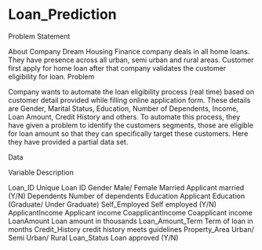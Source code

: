 # Loan_Prediction

Problem Statement

About Company
Dream Housing Finance company deals in all home loans. They have presence across all urban, semi urban and rural areas. Customer first apply for home loan after that company validates the customer eligibility for loan.
Problem

Company wants to automate the loan eligibility process (real time) based on customer detail provided while filling online application form. These details are Gender, Marital Status, Education, Number of Dependents, Income, Loan Amount, Credit History and others. To automate this process, they have given a problem to identify the customers segments, those are eligible for loan amount so that they can specifically target these customers. Here they have provided a partial data set.

Data 

Variable            Description

Loan_ID             Unique Loan ID
Gender              Male/ Female
Married             Applicant married (Y/N)
Dependents          Number of dependents
Education           Applicant Education (Graduate/ Under Graduate)
Self_Employed       Self employed (Y/N)
ApplicantIncome     Applicant income
CoapplicantIncome   Coapplicant income
LoanAmount          Loan amount in thousands
Loan_Amount_Term    Term of loan in months
Credit_History      credit history meets guidelines
Property_Area       Urban/ Semi Urban/ Rural
Loan_Status         Loan approved (Y/N)

 
